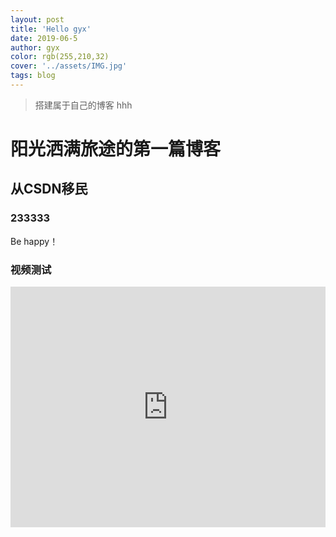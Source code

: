 ```yaml
---
layout: post
title: 'Hello gyx'
date: 2019-06-5
author: gyx
color: rgb(255,210,32)
cover: '../assets/IMG.jpg'
tags: blog
---
```


> 搭建属于自己的博客 hhh

# 阳光洒满旅途的第一篇博客

## 从CSDN移民

### 233333

Be happy！

### 视频测试

<iframe type="text/html" width="100%" height="385" src="https://v.qq.com/x/page/r0860nr9hpm.html?" frameborder="0"></iframe>
